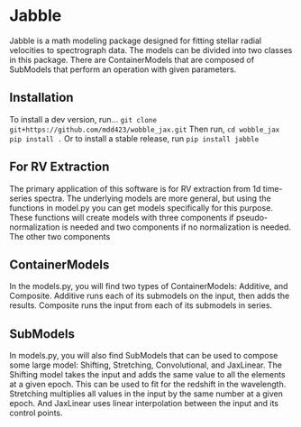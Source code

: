 # Jabble
Jabble is a math modeling package designed for fitting stellar radial velocities to spectrograph data.
The models can be divided into two classes in this package. There are ContainerModels that are composed of SubModels that perform an operation with given parameters.

## Installation
To install a dev version, run...
`git clone git+https://github.com/mdd423/wobble_jax.git`
Then run,
`cd wobble_jax`
`pip install .`
Or to install a stable release, run
`pip install jabble`

## For RV Extraction
The primary application of this software is for RV extraction from 1d time-series spectra. The underlying models are more general, but using the functions in model.py you can get models specifically for this purpose. These functions will create models with three components if pseudo-normalization is needed and two components if no normalization is needed. The other two components 


## ContainerModels
In the models.py, you will find two types of ContainerModels: Additive, and Composite.
Additive runs each of its submodels on the input, then adds the results. Composite
runs the input from each of its submodels in series.

## SubModels
In models.py, you will also find SubModels that can be used to compose some large model: Shifting,
Stretching, Convolutional, and JaxLinear. The Shifting model takes the input and adds the same value to all the elements at a given epoch. This can be used to fit for the redshift in the wavelength. Stretching multiplies all values in the input by the same number at a given epoch. And JaxLinear uses linear interpolation between the input and its control points.

